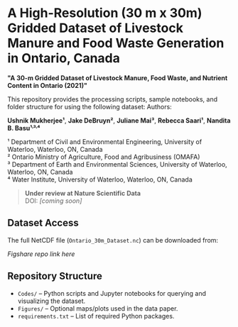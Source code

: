 # A High-Resolution (30 m x 30m) Gridded Dataset of Livestock Manure and Food Waste Generation in Ontario, Canada

**"A 30-m Gridded Dataset of Livestock Manure, Food Waste, and Nutrient Content in Ontario (2021)"**

This repository provides the processing scripts, sample notebooks, and folder structure for using the following dataset:
Authors:

**Ushnik Mukherjee¹**, **Jake DeBruyn²**, **Juliane Mai³**, **Rebecca Saari¹**, **Nandita B. Basu¹˒³˒⁴**

¹ Department of Civil and Environmental Engineering, University of Waterloo, Waterloo, ON, Canada  
² Ontario Ministry of Agriculture, Food and Agribusiness (OMAFA)  
³ Department of Earth and Environmental Sciences, University of Waterloo, Waterloo, ON, Canada  
⁴ Water Institute, University of Waterloo, Waterloo, ON, Canada
  


> **Under review at Nature Scientific Data**  
DOI: *[coming soon]*

## Dataset Access

The full NetCDF file (`Ontario_30m_Dataset.nc`) can be downloaded from:

*Figshare repo link here*

## Repository Structure

- `Codes/` – Python scripts and Jupyter notebooks for querying and visualizing the dataset.
- `Figures/` – Optional maps/plots used in the data paper.
- `requirements.txt` – List of required Python packages.
